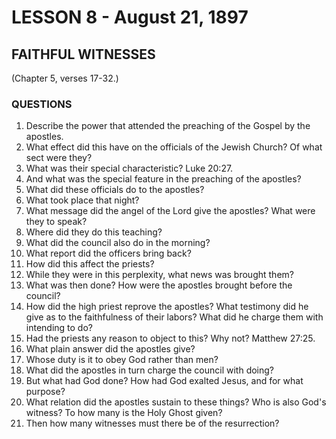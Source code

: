 # LESSON 8 - August 21, 1897

## FAITHFUL WITNESSES
(Chapter 5, verses 17-32.)

### QUESTIONS

1. Describe the power that attended the preaching of the Gospel by the apostles.
2. What effect did this have on the officials of the Jewish Church? Of what sect were they?
3. What was their special characteristic? Luke 20:27.
4. And what was the special feature in the preaching of the apostles?
5. What did these officials do to the apostles?
6. What took place that night?
7. What message did the angel of the Lord give the apostles? What were they to speak?
8. Where did they do this teaching?
9. What did the council also do in the morning?
10. What report did the officers bring back?
11. How did this affect the priests?
12. While they were in this perplexity, what news was brought them?
13. What was then done? How were the apostles brought before the council?
14. How did the high priest reprove the apostles? What testimony did he give as to the faithfulness of their labors? What did he charge them with intending to do?
15. Had the priests any reason to object to this? Why not? Matthew 27:25.
16. What plain answer did the apostles give?
17. Whose duty is it to obey God rather than men?
18. What did the apostles in turn charge the council with doing?
19. But what had God done? How had God exalted Jesus, and for what purpose?
20. What relation did the apostles sustain to these things? Who is also God's witness? To how many is the Holy Ghost given?
21. Then how many witnesses must there be of the resurrection?